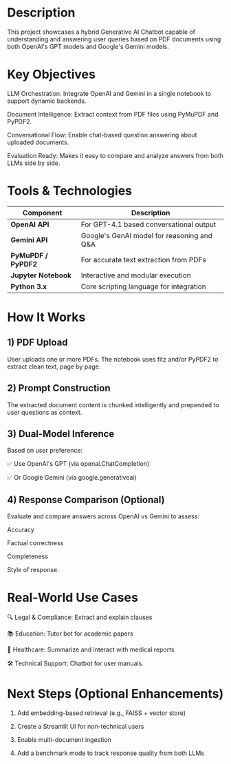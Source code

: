 # Description

This project showcases a hybrid Generative AI Chatbot capable of understanding and answering user queries based on PDF documents using both OpenAI's GPT models and Google's Gemini models.


# Key Objectives

LLM Orchestration: Integrate OpenAI and Gemini in a single notebook to support dynamic backends.

Document Intelligence: Extract context from PDF files using PyMuPDF and PyPDF2.

Conversational Flow: Enable chat-based question answering about uploaded documents.

Evaluation Ready: Makes it easy to compare and analyze answers from both LLMs side by side.


# Tools & Technologies


| Component            | Description                                     |
| -------------------- | ----------------------------------------------- |
| **OpenAI API**       | For GPT-4.1 based conversational output |
| **Gemini API**       | Google's GenAI model for reasoning and Q\&A     |
| **PyMuPDF / PyPDF2** | For accurate text extraction from PDFs          |
| **Jupyter Notebook** | Interactive and modular execution               |
| **Python 3.x**       | Core scripting language for integration         |

# How It Works

## 1) PDF Upload
User uploads one or more PDFs. The notebook uses fitz and/or PyPDF2 to extract clean text, page by page.

## 2) Prompt Construction
The extracted document content is chunked intelligently and prepended to user questions as context.

## 3) Dual-Model Inference
Based on user preference:

✅ Use OpenAI's GPT (via openai.ChatCompletion)

✅ Or Google Gemini (via google.generativeai)

## 4) Response Comparison (Optional)
Evaluate and compare answers across OpenAI vs Gemini to assess:

Accuracy

Factual correctness

Completeness

Style of response.

#  Real-World Use Cases
🔍 Legal & Compliance: Extract and explain clauses

📚 Education: Tutor bot for academic papers

🏥 Healthcare: Summarize and interact with medical reports

🛠️ Technical Support: Chatbot for user manuals.

 # Next Steps (Optional Enhancements)
1. Add embedding-based retrieval (e.g., FAISS + vector store)

2. Create a Streamlit UI for non-technical users

3. Enable multi-document ingestion

4. Add a benchmark mode to track response quality from both LLMs





